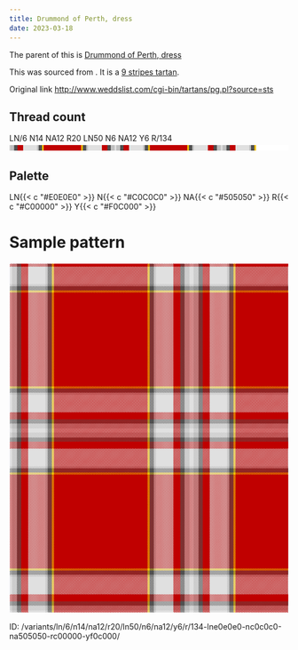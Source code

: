 ```yaml
---
title: Drummond of Perth, dress
date: 2023-03-18
---
```

The parent of this is [Drummond of Perth, dress](/tartans/ln/6/n14/na12/r20/ln50/n6/na12/y6/r/134/)


This was sourced from <no value>.  It is a [9 stripes tartan](/stripes/stripes9/).

Original link http://www.weddslist.com/cgi-bin/tartans/pg.pl?source=sts

## Thread count
LN/6 N14 NA12 R20 LN50 N6 NA12 Y6 R/134
![Sett](sett.png)

## Palette
LN{{< c "#E0E0E0" >}} N{{< c "#C0C0C0" >}} NA{{< c "#505050" >}} R{{< c "#C00000" >}} Y{{< c "#F0C000" >}}

# Sample pattern

![Tartan detail](tartan.png "LN/6 N14 NA12 R20 LN50 N6 NA12 Y6 R/134 tartan")

ID: /variants/ln/6/n14/na12/r20/ln50/n6/na12/y6/r/134-lne0e0e0-nc0c0c0-na505050-rc00000-yf0c000/